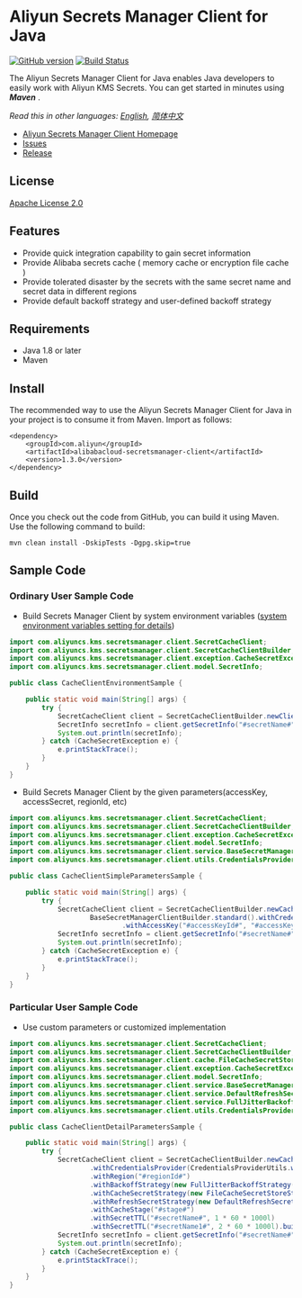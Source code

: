 # Aliyun Secrets Manager Client for Java

[![GitHub version](https://badge.fury.io/gh/aliyun%2Falibabacloud-secretsmanager-client-java.svg)](https://badge.fury.io/gh/aliyun%2Falibabacloud-secretsmanager-client-java)
[![Build Status](https://travis-ci.org/aliyun/alibabacloud-secretsmanager-client-java.svg?branch=master)](https://travis-ci.org/aliyun/alibabacloud-secretsmanager-client-java)

The Aliyun Secrets Manager Client for Java enables Java developers to easily work with Aliyun KMS Secrets. You can get started in minutes using ***Maven*** .

*Read this in other languages: [English](README.md), [简体中文](README.zh-cn.md)*

- [Aliyun Secrets Manager Client Homepage](https://help.aliyun.com/document_detail/190269.html?spm=a2c4g.11186623.6.621.201623668WpoMj)
- [Issues](https://github.com/aliyun/alibabacloud-secretsmanager-client-java/issues)
- [Release](https://github.com/aliyun/alibabacloud-secretsmanager-client-java/releases)

## License

[Apache License 2.0](https://www.apache.org/licenses/LICENSE-2.0.html)

## Features
* Provide quick integration capability to gain secret information
* Provide Alibaba secrets cache ( memory cache or encryption file cache )
* Provide tolerated disaster by the secrets with the same secret name and secret data in different regions
* Provide default backoff strategy and user-defined backoff strategy

## Requirements

- Java 1.8 or later
- Maven

## Install

The recommended way to use the Aliyun Secrets Manager Client for Java in your project is to consume it from Maven. Import as follows:

```
<dependency>
    <groupId>com.aliyun</groupId>
    <artifactId>alibabacloud-secretsmanager-client</artifactId>
    <version>1.3.0</version>
</dependency>
```


## Build

Once you check out the code from GitHub, you can build it using Maven. Use the following command to build:

```
mvn clean install -DskipTests -Dgpg.skip=true
```



## Sample Code
### Ordinary User Sample Code
* Build Secrets Manager Client by system environment variables ([system environment variables setting for details](README_environment.md))   

```Java
import com.aliyuncs.kms.secretsmanager.client.SecretCacheClient;
import com.aliyuncs.kms.secretsmanager.client.SecretCacheClientBuilder;
import com.aliyuncs.kms.secretsmanager.client.exception.CacheSecretException;
import com.aliyuncs.kms.secretsmanager.client.model.SecretInfo;

public class CacheClientEnvironmentSample {

    public static void main(String[] args) {
        try {
            SecretCacheClient client = SecretCacheClientBuilder.newClient();
            SecretInfo secretInfo = client.getSecretInfo("#secretName#");
            System.out.println(secretInfo);
        } catch (CacheSecretException e) {
            e.printStackTrace();
        }
    }
}
```


*  Build Secrets Manager Client by the given parameters(accessKey, accessSecret, regionId, etc)

```Java
import com.aliyuncs.kms.secretsmanager.client.SecretCacheClient;
import com.aliyuncs.kms.secretsmanager.client.SecretCacheClientBuilder;
import com.aliyuncs.kms.secretsmanager.client.exception.CacheSecretException;
import com.aliyuncs.kms.secretsmanager.client.model.SecretInfo;
import com.aliyuncs.kms.secretsmanager.client.service.BaseSecretManagerClientBuilder;
import com.aliyuncs.kms.secretsmanager.client.utils.CredentialsProviderUtils;

public class CacheClientSimpleParametersSample {

    public static void main(String[] args) {
        try {
            SecretCacheClient client = SecretCacheClientBuilder.newCacheClientBuilder(
                    BaseSecretManagerClientBuilder.standard().withCredentialsProvider(CredentialsProviderUtils
                            .withAccessKey("#accessKeyId#", "#accessKeySecret#")).withRegion("#regionId#").build()).build();
            SecretInfo secretInfo = client.getSecretInfo("#secretName#");
            System.out.println(secretInfo);
        } catch (CacheSecretException e) {
            e.printStackTrace();
        }
    }
}
```
### Particular User Sample Code
* Use custom parameters or customized implementation

```Java
import com.aliyuncs.kms.secretsmanager.client.SecretCacheClient;
import com.aliyuncs.kms.secretsmanager.client.SecretCacheClientBuilder;
import com.aliyuncs.kms.secretsmanager.client.cache.FileCacheSecretStoreStrategy;
import com.aliyuncs.kms.secretsmanager.client.exception.CacheSecretException;
import com.aliyuncs.kms.secretsmanager.client.model.SecretInfo;
import com.aliyuncs.kms.secretsmanager.client.service.BaseSecretManagerClientBuilder;
import com.aliyuncs.kms.secretsmanager.client.service.DefaultRefreshSecretStrategy;
import com.aliyuncs.kms.secretsmanager.client.service.FullJitterBackoffStrategy;
import com.aliyuncs.kms.secretsmanager.client.utils.CredentialsProviderUtils;

public class CacheClientDetailParametersSample {

    public static void main(String[] args) {
        try {
            SecretCacheClient client = SecretCacheClientBuilder.newCacheClientBuilder(BaseSecretManagerClientBuilder.standard()
                    .withCredentialsProvider(CredentialsProviderUtils.withAccessKey("#accessKeyId#", "#accessKeySecret#"))
                    .withRegion("#regionId#")
                    .withBackoffStrategy(new FullJitterBackoffStrategy(3, 2000, 10000)).build())
                    .withCacheSecretStrategy(new FileCacheSecretStoreStrategy("#cacheSecretPath#", true, "#salt#"))
                    .withRefreshSecretStrategy(new DefaultRefreshSecretStrategy("#ttlName#"))
                    .withCacheStage("#stage#")
                    .withSecretTTL("#secretName#", 1 * 60 * 1000l)
                    .withSecretTTL("#secretName1#", 2 * 60 * 1000l).build();
            SecretInfo secretInfo = client.getSecretInfo("#secretName#");
            System.out.println(secretInfo);
        } catch (CacheSecretException e) {
            e.printStackTrace();
        }
    }
}
```

 
